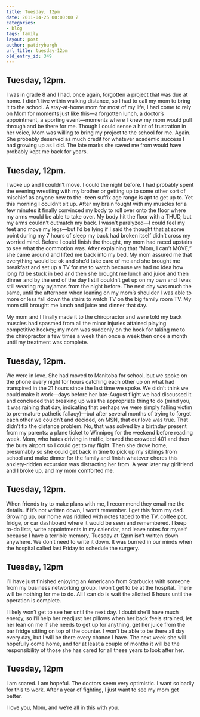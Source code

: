 ```yaml
---
title: Tuesday, 12pm
date: 2011-04-25 00:00:00 Z
categories:
- blog
tags: family
layout: post
author: patdryburgh
url_title: tuesday-12pm
old_entry_id: 349
---
```


## Tuesday, 12pm.

I was in grade 8 and I had, once again, forgotten a project that was due at home. I didn’t live within walking distance, so I had to call my mom to bring it to the school. A stay-at-home mom for most of my life, I had come to rely on Mom for moments just like this—a forgotten lunch, a doctor’s appointment, a sporting event—moments where I knew my mom would pull through and be there for me. Though I could sense a hint of frustration in her voice, Mom was willing to bring my project to the school for me. Again. She probably deserved as much credit for whatever academic success I had growing up as I did. The late marks she saved me from would have probably kept me back for years.

## Tuesday, 12pm.

I woke up and I couldn’t move. I could the night before. I had probably spent the evening wrestling with my brother or getting up to some other sort of mischief as anyone new to the -teen suffix age range is apt to get up to. Yet this morning I couldn’t sit up. After my brain fought with my muscles for a few minutes it finally convinced my body to roll over onto the floor where my arms would be able to take over. My body hit the floor with a THUD, but my arms couldn’t outmatch my back. I wasn’t paralyzed—I could feel my feet and move my legs—but I’d be lying if I said the thought that at some point during my 7 hours of sleep my back had broken itself didn’t cross my worried mind. Before I could finish the thought, my mom had raced upstairs to see what the commotion was. After explaining that “Mom, I can’t MOVE,” she came around and lifted me back into my bed. My mom assured me that everything would be ok and she’d take care of me and she brought me breakfast and set up a TV for me to watch because we had no idea how long I’d be stuck in bed and then she brought me lunch and juice and then dinner and by the end of the day I still couldn’t get up on my own and I was still wearing my pyjamas from the night before. The next day was much the same, until the afternoon when leaning on my mom’s shoulder I was able to more or less fall down the stairs to watch TV on the big family room TV. My mom still brought me lunch and juice and dinner that day.

My mom and I finally made it to the chiropractor and were told my back muscles had spasmed from all the minor injuries attained playing competitive hockey; my mom was suddenly on the hook for taking me to the chiropractor a few times a week then once a week then once a month until my treatment was complete.

## Tuesday, 12pm.

We were in love. She had moved to Manitoba for school, but we spoke on the phone every night for hours catching each other up on what had transpired in the 21 hours since the last time we spoke. We didn’t think we could make it work—days before her late-August flight we had discussed it and concluded that breaking up was the appropriate thing to do (mind you, it was raining that day, indicating that perhaps we were simply falling victim to pre-mature pathetic fallacy)—but after several months of trying to forget each other we couldn’t and decided, on MSN, that our love was true. That didn’t fix the distance problem. No, that was solved by a birthday present from my parents: a plane ticket to Winnipeg for the weekend before reading week. Mom, who hates driving in traffic, braved the crowded 401 and then the busy airport so I could get to my flight. Then she drove home, presumably so she could get back in time to pick up my siblings from school and make dinner for the family and finish whatever chores this anxiety-ridden excursion was distracting her from. A year later my girlfriend and I broke up, and my mom comforted me.

## Tuesday, 12pm.

When friends try to make plans with me, I recommend they email me the details. If it’s not written down, I won’t remember. I get this from my dad. Growing up, our home was riddled with notes taped to the TV, coffee pot, fridge, or car dashboard where it would be seen and remembered. I keep to-do lists, write appointments in my calendar, and leave notes for myself because I have a terrible memory. Tuesday at 12pm isn’t written down anywhere. We don’t need to write it down. It was burned in our minds when the hospital called last Friday to schedule the surgery.

## Tuesday, 12pm

I’ll have just finished enjoying an Americano from Starbucks with someone from my business networking group. I won’t get to be at the hospital. There will be nothing for me to do. All I can do is wait the allotted 6 hours until the operation is complete.

I likely won’t get to see her until the next day. I doubt she’ll have much energy, so I’ll help her readjust her pillows when her back feels strained, let her lean on me if she needs to get up for anything, get her juice from the bar fridge sitting on top of the counter. I won’t be able to be there all day every day, but I will be there every chance I have. The next week she will hopefully come home, and for at least a couple of months it will be the responsibility of those she has cared for all these years to look after her.

## Tuesday, 12pm

I am scared. I am hopeful. The doctors seem very optimistic. I want so badly for this to work. After a year of fighting, I just want to see my mom get better.

I love you, Mom, and we’re all in this with you.